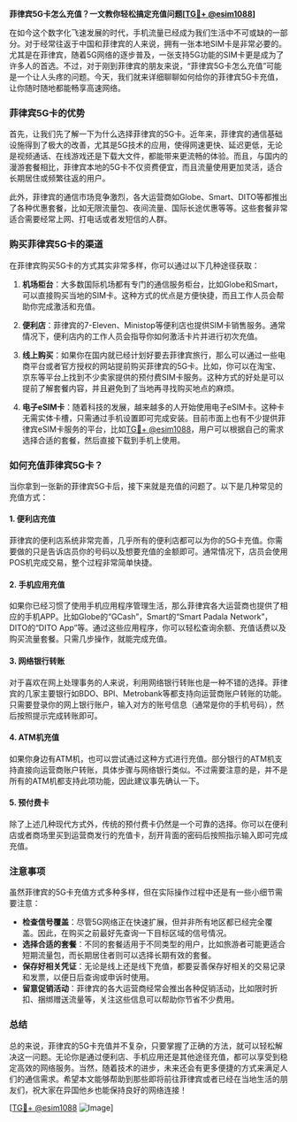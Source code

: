 **菲律宾5G卡怎么充值？一文教你轻松搞定充值问题[[TG💪+ @esim1088](https://t.me/s/esim1088)]**

在如今这个数字化飞速发展的时代，手机流量已经成为我们生活中不可或缺的一部分。对于经常往返于中国和菲律宾的人来说，拥有一张本地SIM卡是非常必要的。尤其是在菲律宾，随着5G网络的逐步普及，一张支持5G功能的SIM卡更是成为了许多人的首选。不过，对于刚到菲律宾的朋友来说，“菲律宾5G卡怎么充值”可能是一个让人头疼的问题。今天，我们就来详细聊聊如何给你的菲律宾5G卡充值，让你随时随地都能畅享高速网络。

### 菲律宾5G卡的优势

首先，让我们先了解一下为什么选择菲律宾的5G卡。近年来，菲律宾的通信基础设施得到了极大的改善，尤其是5G技术的应用，使得网速更快、延迟更低，无论是视频通话、在线游戏还是下载大文件，都能带来更流畅的体验。而且，与国内的漫游套餐相比，菲律宾本地的5G卡不仅资费便宜，而且流量使用更加灵活，适合长期居住或频繁往返的用户。

此外，菲律宾的通信市场竞争激烈，各大运营商如Globe、Smart、DITO等都推出了各种优惠套餐，比如无限流量包、夜间流量、国际长途优惠等等。这些套餐非常适合需要经常上网、打电话或者发短信的人群。

### 购买菲律宾5G卡的渠道

在菲律宾购买5G卡的方式其实非常多样，你可以通过以下几种途径获取：

1. **机场柜台**：大多数国际机场都有专门的通信服务柜台，比如Globe和Smart，可以直接购买当地的SIM卡。这种方式的优点是方便快捷，而且工作人员会帮助你完成激活和充值。

2. **便利店**：菲律宾的7-Eleven、Ministop等便利店也提供SIM卡销售服务。通常情况下，便利店内的工作人员会指导你如何激活卡片并进行初次充值。

3. **线上购买**：如果你在国内就已经计划好要去菲律宾旅行，那么可以通过一些电商平台或者官方授权的网站提前购买菲律宾的5G卡。比如，你可以在淘宝、京东等平台上找到不少卖家提供的预付费SIM卡服务。这种方式的好处是可以提前了解套餐内容，并且避免到了当地再寻找购买地点的麻烦。

4. **电子eSIM卡**：随着科技的发展，越来越多的人开始使用电子eSIM卡。这种卡无需实体卡槽，只需通过手机设置即可完成安装。目前市面上也有不少提供菲律宾eSIM卡服务的平台，比如[TG💪+ @esim1088](https://t.me/s/esim1088)，用户可以根据自己的需求选择合适的套餐，然后直接下载到手机上使用。

### 如何充值菲律宾5G卡？

当你拿到一张新的菲律宾5G卡后，接下来就是充值的问题了。以下是几种常见的充值方式：

#### 1. 便利店充值
菲律宾的便利店系统非常完善，几乎所有的便利店都可以为你的5G卡充值。你需要做的只是告诉店员你的号码以及想要充值的金额即可。通常情况下，店员会使用POS机完成交易，整个过程非常简单快捷。

#### 2. 手机应用充值
如果你已经习惯了使用手机应用程序管理生活，那么菲律宾各大运营商也提供了相应的手机APP。比如Globe的“GCash”，Smart的“Smart Padala Network”，DITO的“DITO App”等。通过这些应用程序，你可以轻松查询余额、充值话费以及购买流量套餐。只需几步操作，就能完成充值。

#### 3. 网络银行转账
对于喜欢在网上处理事务的人来说，利用网络银行转账也是一种不错的选择。菲律宾的几家主要银行如BDO、BPI、Metrobank等都支持向运营商账户转账的功能。只需要登录你的网上银行账户，输入对方的账号信息（通常是你的手机号码），然后按照提示完成转账即可。

#### 4. ATM机充值
如果你身边有ATM机，也可以尝试通过这种方式进行充值。部分银行的ATM机支持直接向运营商账户转账，具体步骤与网络银行类似。不过需要注意的是，并不是所有的ATM机都支持此项功能，因此建议事先确认一下。

#### 5. 预付费卡
除了上述几种现代方式外，传统的预付费卡仍然是一个可靠的选择。你可以在便利店或者商场里买到运营商发行的充值卡，刮开背面的密码后按照指示输入即可完成充值。

### 注意事项

虽然菲律宾的5G卡充值方式多种多样，但在实际操作过程中还是有一些小细节需要注意：

- **检查信号覆盖**：尽管5G网络正在快速扩展，但并非所有地区都已经完全覆盖。因此，在购买之前最好先查询一下目标区域的信号情况。
- **选择合适的套餐**：不同的套餐适用于不同类型的用户，比如旅游者可能更适合短期流量包，而长期居住者则可以选择长期有效的套餐。
- **保存好相关凭证**：无论是线上还是线下充值，都要妥善保存好相关的交易记录和发票，以便日后查询或申诉时使用。
- **留意促销活动**：菲律宾的各大运营商经常会推出各种促销活动，比如限时折扣、捆绑赠送流量等，关注这些信息可以帮助你节省不少费用。

### 总结

总的来说，菲律宾的5G卡充值并不复杂，只要掌握了正确的方法，就可以轻松解决这一问题。无论你是通过便利店、手机应用还是其他途径充值，都可以享受到稳定高效的网络服务。当然，随着技术的进步，未来还会有更多便捷的方式来满足人们的通信需求。希望本文能够帮助到那些即将前往菲律宾或者已经在当地生活的朋友们，祝大家在异国他乡也能保持良好的网络连接！

[[TG💪+ @esim1088](https://t.me/s/esim1088) ![Image](https://i.postimg.cc/4NQfJmqS/Snipaste-2025-05-13-00-14-12.png)]